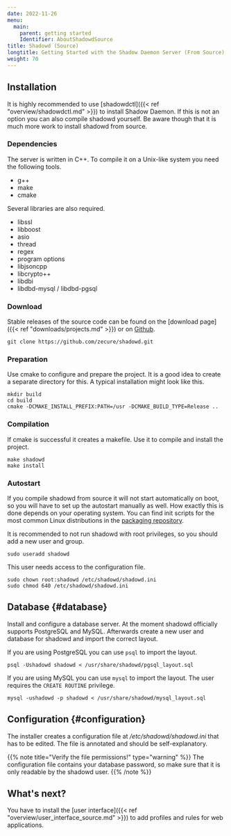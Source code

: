 ```yaml
---
date: 2022-11-26
menu:
  main:
    parent: getting started
    Identifier: AboutShadowdSource
title: Shadowd (Source)
longtitle: Getting Started with the Shadow Daemon Server (From Source)
weight: 70
---
```


## Installation

It is highly recommended to use [shadowdctl]({{< ref "overview/shadowdctl.md" >}}) to install Shadow Daemon.
If this is not an option you can also compile shadowd yourself.
Be aware though that it is much more work to install shadowd from source.

### Dependencies

The server is written in C++. To compile it on a Unix-like system you need the following tools.

 * g++
 * make
 * cmake

Several libraries are also required.

 * libssl
 * libboost
  * asio
  * thread
  * regex
  * program options
 * libjsoncpp
 * libcrypto++
 * libdbi
 * libdbd-mysql / libdbd-pgsql

### Download

Stable releases of the source code can be found on the [download page]({{< ref "downloads/projects.md" >}}) or on <a target="_blank" href="https://github.com/zecure/shadowd">Github</a>.

    git clone https://github.com/zecure/shadowd.git

### Preparation

Use cmake to configure and prepare the project.
It is a good idea to create a separate directory for this.
A typical installation might look like this.

    mkdir build
    cd build
    cmake -DCMAKE_INSTALL_PREFIX:PATH=/usr -DCMAKE_BUILD_TYPE=Release ..

### Compilation

If cmake is successful it creates a makefile.
Use it to compile and install the project.

    make shadowd
    make install

### Autostart

If you compile shadowd from source it will not start automatically on boot, so you will have to set up the autostart manually as well.
How exactly this is done depends on your operating system.
You can find init scripts for the most common Linux distributions in the [packaging repository](https://github.com/zecure/packaging).

It is recommended to not run shadowd with root privileges, so you should add a new user and group.

    sudo useradd shadowd

This user needs access to the configuration file.

    sudo chown root:shadowd /etc/shadowd/shadowd.ini
    sudo chmod 640 /etc/shadowd/shadowd.ini

## Database {#database}

Install and configure a database server.
At the moment shadowd officially supports PostgreSQL and MySQL.
Afterwards create a new user and database for shadowd and import the correct layout.

If you are using PostgreSQL you can use `psql` to import the layout.

    psql -Ushadowd shadowd < /usr/share/shadowd/pgsql_layout.sql

If you are using MySQL you can use `mysql` to import the layout. The user requires the `CREATE ROUTINE` privilege.

    mysql -ushadowd -p shadowd < /usr/share/shadowd/mysql_layout.sql

## Configuration {#configuration}

The installer creates a configuration file at */etc/shadowd/shadowd.ini* that has to be edited.
The file is annotated and should be self-explanatory.

{{% note title="Verify the file permissions!" type="warning" %}}
The configuration file contains your database password, so make sure that it is only readable by the shadowd user.
{{% /note %}}

## What's next?
You have to install the [user interface]({{< ref "overview/user_interface_source.md" >}}) to add profiles and rules for web applications.

